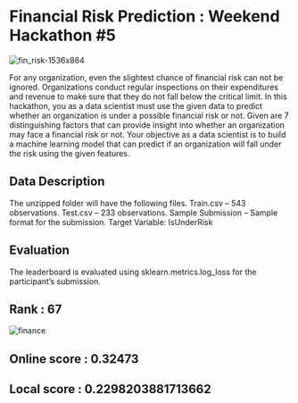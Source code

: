 # Financial Risk Prediction : Weekend Hackathon #5

![fin_risk-1536x864](https://user-images.githubusercontent.com/56091634/83672085-5d597080-a5f3-11ea-8c19-ee0085f06293.jpg)


For any organization, even the slightest chance of financial risk can not be ignored. Organizations conduct regular inspections on their expenditures and revenue to make sure that they do not fall below the critical limit. In this hackathon, you as a data scientist must use the given data to predict whether an organization is under a possible financial risk or not.
Given are 7 distinguishing factors that can provide insight into whether an organization may face a financial risk or not. Your objective as a data scientist is to build a machine learning model that can predict if an organization will fall under the risk using the given features.

## Data Description
The unzipped folder will have the following files.
Train.csv – 543 observations.
Test.csv – 233 observations.
Sample Submission – Sample format for the submission.
Target Variable: IsUnderRisk

## Evaluation
The leaderboard is evaluated using sklearn.metrics.log_loss for the participant’s submission.

## Rank : 67

![finance](https://user-images.githubusercontent.com/56091634/84696395-101dbd00-af6a-11ea-8e33-cb25fb9e9170.png)


## Online score : 0.32473

## Local score : 0.2298203881713662
